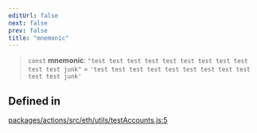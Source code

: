 ```yaml
---
editUrl: false
next: false
prev: false
title: "mnemonic"
---
```


> `const` **mnemonic**: `"test test test test test test test test test test test junk"` = `'test test test test test test test test test test test junk'`

## Defined in

[packages/actions/src/eth/utils/testAccounts.js:5](https://github.com/qbzzt/tevm-monorepo/blob/main/packages/actions/src/eth/utils/testAccounts.js#L5)
